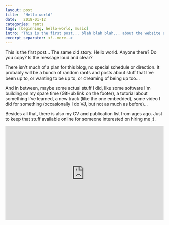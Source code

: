 ```yaml
---
layout: post
title:  "Hello world"
date:   2018-01-12
categories: rants
tags: [beginning, hello-world, music]
intro: "This is the first post... blah blah blah... about the website and an old track of mine"
excerpt_separator: <!--more-->
---
```


This is the first post... The same old story. Hello world. Anyone there? Do you copy? Is the message loud and clear?

There isn't much of a plan for this blog, no special schedule or direction. It probably will be a bunch of random rants and 
posts about stuff that I've been up to, or wanting to be up to, or dreaming of being up too...

<!--more-->

And in between, maybe some actual stuff I did, like some software I'm building on my spare time (GitHub link on the footer),
a tutorial about something I've learned, a new track (like the one embedded), some video I did for something (occasionally I do VJ, but not as much as before)...

Besides all that, there is also my CV and publication list from ages ago. Just to keep that stuff available online for someone interested on hiring me ;).

<iframe width="100%" height="300" scrolling="no" frameborder="no" allow="autoplay" src="https://w.soundcloud.com/player/?url=https%3A//api.soundcloud.com/tracks/351258397&amp;color=%23ff5500&amp;auto_play=false&amp;hide_related=false&amp;show_comments=true&amp;show_user=true&amp;show_reposts=false&amp;show_teaser=true&amp;visual=true"></iframe>

